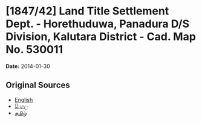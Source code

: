 # [1847/42] Land Title Settlement Dept. - Horethuduwa, Panadura D/S Division, Kalutara District - Cad. Map No. 530011

**Date:** 2014-01-30

## Original Sources

- [English](https://documents.gov.lk/view/extra-gazettes/2014/1/1847-42_E.pdf)
- [සිංහල](https://documents.gov.lk/view/extra-gazettes/2014/1/1847-42_S.pdf)
- [தமிழ்](https://documents.gov.lk/view/extra-gazettes/2014/1/1847-42_T.pdf)
